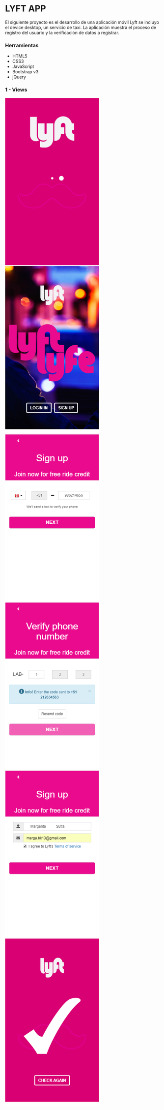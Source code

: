 # LYFT APP

El siguiente proyecto es el desarrollo de una aplicación móvil Lyft se incluyo el device desktop, un servicio de taxi. La aplicación muestra el proceso de registro del usuario y la verificación de datos a registrar.

### Herramientas

- HTML5
- CSS3
- JavaScript
- Bootstrap v3
- jQuery

### 1 - Views

  ![view-0](assets/images/view-1.png)   ![view-1](assets/images/view-2.png) 
  ![view-2](assets/images/view-3.1.png) ![view-3](assets/images/view-4.png) 
  ![view-5](assets/images/view-6.png)   ![view-6](assets/images/view-7.png)